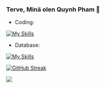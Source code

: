 
### Terve, Minä olen Quynh Pham 👋

- Coding: 

[![My Skills](https://skills.thijs.gg/icons?i=java,python,cpp&theme=light)](https://skills.thijs.gg)

- Database:

[![My Skills](https://skills.thijs.gg/icons?i=mysql,postgres,&theme=light)](https://skills.thijs.gg)

[![GitHub Streak](https://streak-stats.demolab.com/?user=ttqp2812fi&theme=blue-green&border_radius=1&date_format=j%2Fn%5B%2FY%5D)](https://git.io/streak-stats)

![](https://komarev.com/ghpvc/?username=ttqp2812fi&color=brightgreen)
